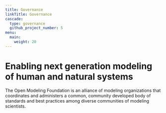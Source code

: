 ```yaml
---
title: Governance
linkTitle: Governance
cascade:
  type: governance
  github_project_number: 5
menu:
  main:
    weight: 20
---
```


# Enabling next generation modeling of human and natural systems
The Open Modeling Foundation is an alliance of modeling organizations that coordinates and administers a common, community developed body of standards and best practices among diverse communities of modeling scientists. 
